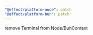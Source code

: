 ```yaml
---
"@effect/platform-node": patch
"@effect/platform-bun": patch
---
```


remove Terminal from Node/BunContext
